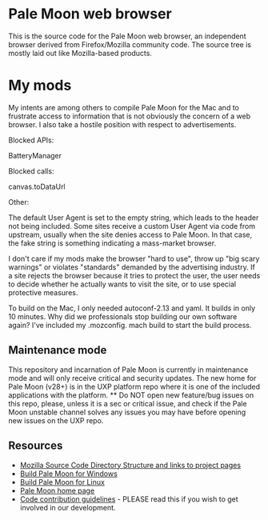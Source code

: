 # Pale Moon web browser

This is the source code for the Pale Moon web browser, an independent
browser derived from Firefox/Mozilla community code. The source tree is
mostly laid out like Mozilla-based products.

# My mods

My intents are among others to compile Pale Moon for the Mac and to 
frustrate access to information that is not obviously the concern of a 
web browser. I also take a hostile position with respect to advertisements.

Blocked APIs:

BatteryManager

Blocked calls:

canvas.toDataUrl

Other:

The default User Agent is set to the empty string, which leads to the 
header not being included. Some sites receive a custom User Agent via 
code from upstream, usually when the site denies access to Pale Moon. In 
that case, the fake string is something indicating a mass-market browser.

I don't care if my mods make the browser "hard to use", throw up "big 
scary warnings" or violates "standards" demanded by the advertising 
industry. If a site rejects the browser because it tries to protect the 
user, the user needs to decide whether he actually wants to visit the 
site, or to use special protective measures.

To build on the Mac, I only needed autoconf-2.13 and yaml. It builds in 
only 10 minutes. Why did we professionals stop building our own software 
again? I've included my .mozconfig. mach build to start the build process.

## Maintenance mode

This repository and incarnation of Pale Moon is currently in maintenance mode and will only receive critical and security updates.
The new home for Pale Moon (v28+) is in the UXP platform repo where it is one of the included applications with the platform.
** Do NOT open new feature/bug issues on this repo, please, unless it is a sec or critical issue, and check if the Pale Moon unstable channel solves any issues you may have before opening new issues on the UXP repo.

## Resources

 * [Mozilla Source Code Directory Structure and links to project pages](https://developer.mozilla.org/en/Mozilla_Source_Code_Directory_Structure)
 * [Build Pale Moon for Windows](https://forum.palemoon.org/viewtopic.php?f=19&t=13556)
 * [Build Pale Moon for Linux](https://developer.palemoon.org/Developer_Guide:Build_Instructions/Pale_Moon/Linux)
 * [Pale Moon home page](http://www.palemoon.org/)
 * [Code contribution guidelines](https://github.com/MoonchildProductions/Pale-Moon/wiki/Code-contribution-guidelines) - PLEASE read this if you wish to get involved in our development.
